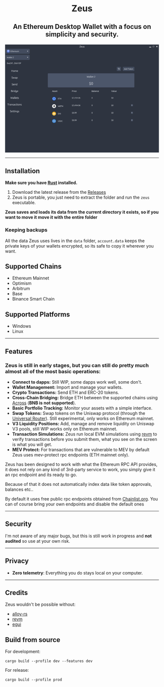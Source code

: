 # <p align="center">Zeus</p>

## <p align="center"><b>An Ethereum Desktop Wallet with a focus on simplicity and security.</b></p>

![Screenshot](src/zeus-home.png)
 
 ---
 
 
## Installation
**Make sure you have [Rust](https://www.rust-lang.org/tools/install) installed.**

1. Download the latest release from the [Releases](https://github.com/greekfetacheese/zeus/releases)
2. Zeus is portable, you just need to extract the folder and run the `zeus` executable.

**Zeus saves and loads its data from the current directory it exists, so if you want to move it move it with the entire folder**

### Keeping backups
All the data Zeus uses lives in the `data` folder, `account.data` keeps the private keys of your wallets encrypted, so its safe to copy it wherever you want.

## Supported Chains
- Ethereum Mainnet
- Optimism
- Arbitrum
- Base
- Binance Smart Chain

## Supported Platforms
- Windows
- Linux

---

## Features

### Zeus is still in early stages, but you can still do pretty much almost all of the most basic operations:
- **Connect to dapps:** Still WIP, some dapps work well, some don't.
- **Wallet Management:** Import and manage your wallets.
- **Crypto Transactions:** Send ETH and ERC-20 tokens.
- **Cross-Chain Bridging:** Bridge ETH between the supported chains using [Across](https://across.to/) (**BNB is not supported**).
- **Basic Portfolio Tracking:** Monitor your assets with a simple interface.
- **Swap Tokens:** Swap tokens on the Uniswap protocol (through the [Universal Router](https://docs.uniswap.org/contracts/v4/deployments)). Still experimental, only works on Ethereum mainnet.
- **V3 Liquidity Positions:** Add, manage and remove liquidity on Uniswap V3 pools, still WIP works only on Ethereum mainnet.
- **Transaction Simulations:** Zeus run local EVM simulations using [revm](https://github.com/bluealloy/revm) to verify transactions before you submit them, what you see on the screen is what you will get.
- **MEV Protect:** For transactions that are vulnerable to MEV by default Zeus uses mev-protect rpc endpoints (ETH mainnet only).

 Zeus has been designed to work with what the Ethereum RPC API provides, it does not rely on any kind of 3rd-party service to work, you simply give it an rpc endpoint and its ready to go.

 Because of that it does not automatically index data like token approvals, balances etc..

 By default it uses free public rpc endpoints obtained from [Chainlist.org](https://chainlist.org/).
 You can of course bring your own endpoints and disable the default ones

---

## Security
I'm not aware of any major bugs, but this is still work in progress and **not audited** so use at your own risk.

---

## Privacy
- **Zero telemetry**: Everything you do stays local on your computer.
 
 ---


## Credits
Zeus wouldn't be possible without:
- [alloy-rs](https://github.com/alloy-rs/alloy)
- [revm](https://github.com/bluealloy/revm)
- [egui](https://github.com/emilk/egui)


## Build from source

For development:
```
cargo build --profile dev --features dev
```

For release:
```
cargo build --profile prod
```
